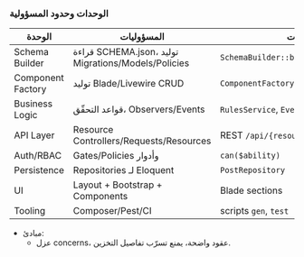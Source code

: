 ### الوحدات وحدود المسؤولية

| الوحدة | المسؤوليات | الواجهات |
|---|---|---|
| Schema Builder | قراءة SCHEMA.json، توليد Migrations/Models/Policies | `SchemaBuilder::build(schema)` |
| Component Factory | توليد Blade/Livewire CRUD | `ComponentFactory::generate(resource)` |
| Business Logic | قواعد التحقّق، Observers/Events | `RulesService`, `Event` |
| API Layer | Resource Controllers/Requests/Resources | REST `/api/{resource}` |
| Auth/RBAC | Gates/Policies وأدوار | `can($ability)` |
| Persistence | Repositories لـ Eloquent | `PostRepository` |
| UI | Layout + Bootstrap + Components | Blade sections |
| Tooling | Composer/Pest/CI | scripts `gen`, `test` |

- مبادئ:
  - عزل concerns، عقود واضحة، يمنع تسرّب تفاصيل التخزين.
